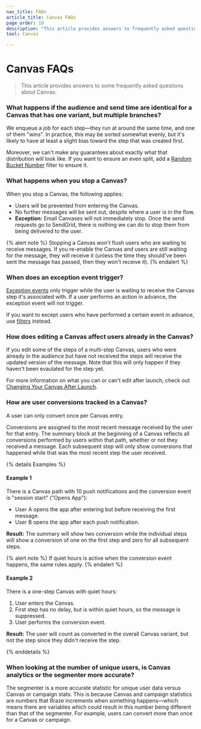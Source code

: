 ```yaml
---
nav_title: FAQs
article_title: Canvas FAQs
page_order: 10
description: "This article provides answers to frequently asked questions about Canvas."
tool: Canvas

---
```


# Canvas FAQs

> This article provides answers to some frequently asked questions about Canvas.

### What happens if the audience and send time are identical for a Canvas that has one variant, but multiple branches?

We enqueue a job for each step—they run at around the same time, and one of them "wins". In practice, this may be sorted somewhat evenly, but it's likely to have at least a slight bias toward the step that was created first. 

Moreover, we can't make any guarantees about exactly what that distribution will look like. If you want to ensure an even split, add a [Random Bucket Number]({{site.baseurl}}/user_guide/engagement_tools/campaigns/ideas_and_strategies/ab_testing_with_random_buckets/) filter to ensure it.

### What happens when you stop a Canvas?

When you stop a Canvas, the following applies:

- Users will be prevented from entering the Canvas.
- No further messages will be sent out, despite where a user is in the flow.
- **Exception:** Email Canvases will not immediately stop. Once the send requests go to SendGrid, there is nothing we can do to stop them from being delivered to the user.

{% alert note %}
Stopping a Canvas won't flush users who are waiting to receive messages. If you re-enable the Canvas and users are still waiting for the message, they will receive it (unless the time they should've been sent the message has passed, then they won't receive it).
{% endalert %}

### When does an exception event trigger?

[Exception events]({{site.baseurl}}/user_guide/engagement_tools/canvas/create_a_canvas/exception_events/) only trigger while the user is waiting to receive the Canvas step it's associated with. If a user performs an action in advance, the exception event will not trigger.

If you want to except users who have performed a certain event in advance, use [filters]({{site.baseurl}}/user_guide/engagement_tools/segments/segmentation_filters/) instead.

### How does editing a Canvas affect users already in the Canvas?

If you edit some of the steps of a multi-step Canvas, users who were already in the audience but have not received the steps will receive the updated version of the message. Note that this will only happen if they haven't been evaulated for the step yet.

For more information on what you can or can't edit after launch, check out [Changing Your Canvas After Launch]({{site.baseurl}}/user_guide/engagement_tools/canvas/create_a_canvas/change_your_canvas_after_launch/).

### How are user conversions tracked in a Canvas?

A user can only convert once per Canvas entry.

Conversions are assigned to the most recent message received by the user for that entry. The summary block at the beginning of a Canvas reflects all conversions performed by users within that path, whether or not they received a message. Each subsequent step will only show conversions that happened while that was the most recent step the user received.

{% details Examples %}

#### Example 1

There is a Canvas path with 10 push notifications and the conversion event is "session start" ("Opens App"):

- User A opens the app after entering but before receiving the first message.
- User B opens the app after each push notification.

**Result:**
The summary will show two conversion while the individual steps will show a conversion of one on the first step and zero for all subsequent steps.

{% alert note %}
If quiet hours is active when the conversion event happens, the same rules apply.
{% endalert %}

#### Example 2

There is a one-step Canvas with quiet hours:

1. User enters the Canvas.
2. First step has no delay, but is within quiet hours, so the message is suppressed.
3. User performs the conversion event.

**Result:**
The user will count as converted in the overall Canvas variant, but not the step since they didn't receive the step.

{% enddetails %}

### When looking at the number of unique users, is Canvas analytics or the segmenter more accurate?

The segmenter is a more accurate statistic for unique user data versus Canvas or campaign stats. This is because Canvas and campaign statistics are numbers that Braze increments when something happens—which means there are variables which could result in this number being different than that of the segmenter. For example, users can convert more than once for a Canvas or campaign.  
